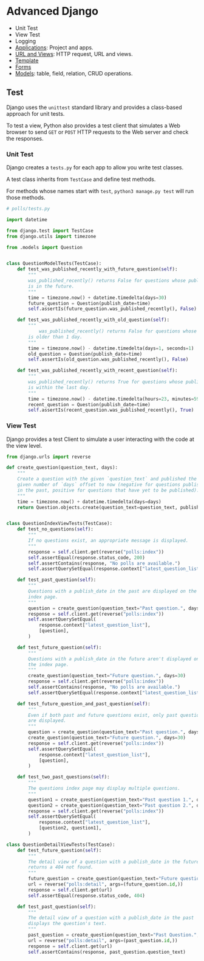 # Advanced Django

- Unit Test
- View Test
- Logging
- [Applications](https://docs.djangoproject.com/en/4.2/ref/applications/): Project and apps.
- [URL and Views](https://docs.djangoproject.com/en/4.2/#the-view-layer): HTTP request, URL and views.
- [Template](https://docs.djangoproject.com/en/4.2/topics/templates/)
- [Forms](https://docs.djangoproject.com/en/4.2/topics/forms/)
- [Models](https://docs.djangoproject.com/en/4.2/topics/db/models/): table, field, relation, CRUD operations.

## Test

Django uses the `unittest` standard library and provides a class-based approach for unit tests.

To test a view, Python also provides a test client that simulates a Web browser to send `GET` or `POST` HTTP requests to the Web server and check the responses.

### Unit Test

Django creates a `tests.py` for each app to allow you write test classes.

A test class inherits from `TestCase` and define test methods.

For methods whose names start with `test`, `python3 manage.py test` will run those methods.

```python
# polls/tests.py

import datetime

from django.test import TestCase
from django.utils import timezone

from .models import Question


class QuestionModelTests(TestCase):
    def test_was_published_recently_with_future_question(self):
        """
        was_published_recently() returns False for questions whose publish_date
        is in the future.
        """
        time = timezone.now() + datetime.timedelta(days=30)
        future_question = Question(publish_date=time)
        self.assertIs(future_question.was_published_recently(), False)

    def test_was_published_recently_with_old_question(self):
        """
            was_published_recently() returns False for questions whose publish_date
        is older than 1 day.
        """
        time = timezone.now() - datetime.timedelta(days=1, seconds=1)
        old_question = Question(publish_date=time)
        self.assertIs(old_question.was_published_recently(), False)

    def test_was_published_recently_with_recent_question(self):
        """
        was_published_recently() returns True for questions whose publish_date
        is within the last day.
        """
        time = timezone.now() - datetime.timedelta(hours=23, minutes=59, seconds=59)
        recent_question = Question(publish_date=time)
        self.assertIs(recent_question.was_published_recently(), True)

```

### View Test

Django provides a test Client to simulate a user interacting with the code at the view level.

```python
from django.urls import reverse

def create_question(question_text, days):
    """
    Create a question with the given `question_text` and published the
    given number of `days` offset to now (negative for questions published
    in the past, positive for questions that have yet to be published).
    """
    time = timezone.now() + datetime.timedelta(days=days)
    return Question.objects.create(question_text=question_text, publish_date=time)


class QuestionIndexViewTests(TestCase):
    def test_no_questions(self):
        """
        If no questions exist, an appropriate message is displayed.
        """
        response = self.client.get(reverse("polls:index"))
        self.assertEqual(response.status_code, 200)
        self.assertContains(response, "No polls are available.")
        self.assertQuerySetEqual(response.context["latest_question_list"], [])

    def test_past_question(self):
        """
        Questions with a publish_date in the past are displayed on the
        index page.
        """
        question = create_question(question_text="Past question.", days=-30)
        response = self.client.get(reverse("polls:index"))
        self.assertQuerySetEqual(
            response.context["latest_question_list"],
            [question],
        )

    def test_future_question(self):
        """
        Questions with a publish_date in the future aren't displayed on
        the index page.
        """
        create_question(question_text="Future question.", days=30)
        response = self.client.get(reverse("polls:index"))
        self.assertContains(response, "No polls are available.")
        self.assertQuerySetEqual(response.context["latest_question_list"], [])

    def test_future_question_and_past_question(self):
        """
        Even if both past and future questions exist, only past questions
        are displayed.
        """
        question = create_question(question_text="Past question.", days=-30)
        create_question(question_text="Future question.", days=30)
        response = self.client.get(reverse("polls:index"))
        self.assertQuerySetEqual(
            response.context["latest_question_list"],
            [question],
        )

    def test_two_past_questions(self):
        """
        The questions index page may display multiple questions.
        """
        question1 = create_question(question_text="Past question 1.", days=-30)
        question2 = create_question(question_text="Past question 2.", days=-5)
        response = self.client.get(reverse("polls:index"))
        self.assertQuerySetEqual(
            response.context["latest_question_list"],
            [question2, question1],
        )

class QuestionDetailViewTests(TestCase):
    def test_future_question(self):
        """
        The detail view of a question with a publish_date in the future
        returns a 404 not found.
        """
        future_question = create_question(question_text="Future question.", days=5)
        url = reverse("polls:detail", args=(future_question.id,))
        response = self.client.get(url)
        self.assertEqual(response.status_code, 404)

    def test_past_question(self):
        """
        The detail view of a question with a publish_date in the past
        displays the question's text.
        """
        past_question = create_question(question_text="Past Question.", days=-5)
        url = reverse("polls:detail", args=(past_question.id,))
        response = self.client.get(url)
        self.assertContains(response, past_question.question_text)
```
